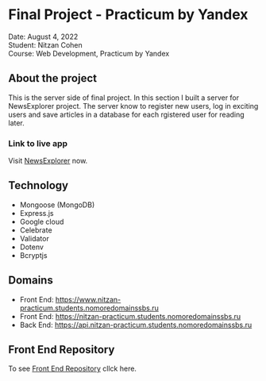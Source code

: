# Final Project - Practicum by Yandex
Date: August 4, 2022\
Student: Nitzan Cohen\
Course: Web Development, Practicum by Yandex

## About the project
This is the server side of final project. In this section I built a server for NewsExplorer project. The server know to register new users, log in exciting users and save articles in a database for each rgistered user for reading later. 

### Link to live app
Visit [NewsExplorer](https://www.nitzan-practicum.students.nomoredomainssbs.ru) now.

## Technology
* Mongoose (MongoDB)
* Express.js
* Google cloud
* Celebrate
* Validator
* Dotenv
* Bcryptjs

## Domains
* Front End: https://www.nitzan-practicum.students.nomoredomainssbs.ru
* Front End: https://nitzan-practicum.students.nomoredomainssbs.ru
* Back End: https://api.nitzan-practicum.students.nomoredomainssbs.ru

## Front End Repository
To see [Front End Repository](https://github.com/NitzanC07/news-explorer-frontend) cllck here.

